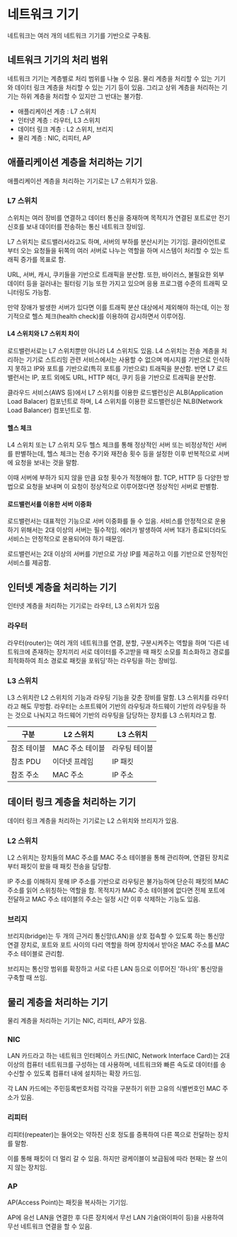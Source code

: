 # 네트워크 기기

네트워크는 여러 개의 네트워크 기기를 기반으로 구축됨.

## 네트워크 기기의 처리 범위

네트워크 기기는 계층별로 처리 범위를 나눌 수 있음. 물리 계층을 처리할 수 있는 기기와 데이터 링크 계층을 처리할 수 있는 기기 등이 있음. 그리고 상위 계층을 처리하는 기기는 하위 계층을 처리할 수 있지만 그 반대는 불가함.

-   애플리케이션 계층 : L7 스위치
-   인터넷 계층 : 라우터, L3 스위치
-   데이터 링크 계층 : L2 스위치, 브리지
-   물리 계층 : NIC, 리피터, AP

## 애플리케이션 계층을 처리하는 기기

애플리케이션 계층을 처리하는 기기로는 L7 스위치가 있음.

### L7 스위치

스위치는 여러 장비를 연결하고 데이터 통신을 중재하며 목적지가 연결된 포트로만 전기 신호를 보내 데이터를 전송하는 통신 네트워크 장비임.

L7 스위치는 로드밸러서라고도 하며, 서버의 부하를 분산시키는 기기임. 클라이언트로 부터 오는 요청들을 뒤쪽의 여러 서버로 나누는 역할을 하며 시스템이 처리할 수 있는 트래픽 증가를 목표로 함.

URL, 서버, 캐시, 쿠키들을 기반으로 트래픽을 분산함. 또한, 바이러스, 불필요한 외부 데이터 등을 걸러내는 필터링 기능 또한 가지고 있으며 응용 프로그램 수준의 트래픽 모니터링도 가능함.

만약 장애가 발생한 서버가 있다면 이를 트래픽 분산 대상에서 제외해야 하는데, 이는 정기적으로 헬스 체크(health check)를 이용하여 감시하면서 이루어짐.

#### L4 스위치와 L7 스위치 차이

로드밸런서로는 L7 스위치뿐만 아니라 L4 스위치도 있음. L4 스위치는 전송 계층을 처리하는 기기로 스트리밍 관련 서비스에서는 사용할 수 없으며 메시지를 기반으로 인식하지 못하고 IP와 포트를 기반으로(특히 포트를 기반으로) 트래픽을 분산함. 반면 L7 로드밸런서는 IP, 포트 외에도 URL, HTTP 헤더, 쿠키 등을 기반으로 트래픽을 분산함.

클라우드 서비스(AWS 등)에서 L7 스위치를 이용한 로드밸런싱은 ALB(Application Load Balacer) 컴포넌트로 하며, L4 스위치를 이용한 로드밸런싱은 NLB(Network Load Balancer) 컴포넌트로 함.

#### 헬스 체크

L4 스위치 또는 L7 스위치 모두 헬스 체크를 통해 정상적인 서버 또는 비정상적인 서버를 판별하는데, 헬스 체크는 전송 주기와 재전송 횟수 등을 설정한 이후 반복적으로 서버에 요청을 보내는 것을 말함.

이때 서버에 부하가 되지 않을 만큼 요청 횟수가 적정해야 함. TCP, HTTP 등 다양한 방법으로 요청을 보내며 이 요청이 정상적으로 이루어졌다면 정상적인 서버로 판별함.

#### 로드밸런서를 이용한 서버 이중화

로드밸런서는 대표적인 기능으로 서버 이중화를 들 수 있음. 서비스를 안정적으로 운용하기 위해서는 2대 이상의 서버는 필수적임. 에러가 발생하여 서버 1대가 종료되더라도 서비스는 안정적으로 운용되어야 하기 때문임.

로드밸런서는 2대 이상의 서버를 기반으로 가상 IP를 제공하고 이를 기반으로 안정적인 서비스를 제공함.

## 인터넷 계층을 처리하는 기기

인터넷 계층을 처리하는 기기로는 라우터, L3 스위치가 있음

### 라우터

라우터(router)는 여러 개의 네트워크를 연결, 분할, 구분시켜주는 역할을 하며 '다른 네트워크에 존재하는 장치끼리 서로 데이터를 주고받을 때 패킷 소모를 최소화하고 경로를 최적화하여 최소 경로로 패킷을 포워딩'하는 라우팅을 하는 장비임.

### L3 스위치

L3 스위치란 L2 스위치의 기능과 라우팅 기능을 갖춘 장비를 말함. L3 스위치를 라우터라고 해도 무방함. 라우터는 소프트웨어 기반의 라우팅과 하드웨이 기반의 라우팅을 하는 것으로 나눠지고 하드웨어 기반의 라우팅을 담당하는 장치를 L3 스위치라고 함.

| 구분 | L2 스위치 | L3 스위치 |
| --- | --- | --- |
| 참조 테이블 | MAC 주소 테이블 | 라우팅 테이블 |
| 참초 PDU | 이더넷 프레임 | IP 패킷 |
| 참조 주소 | MAC 주소 | IP 주소 |

## 데이터 링크 계층을 처리하는 기기

데이터 링크 계층을 처리하는 기기로는 L2 스위치와 브리지가 있음.

### L2 스위치

L2 스위치는 장치들의 MAC 주소를 MAC 주소 테이블을 통해 관리하며, 연결된 장치로부터 패킷이 왔을 때 패킷 전송을 담당함.

IP 주소를 이해하지 못해 IP 주소를 기반으로 라우팅은 불가능하며 단순히 패킷의 MAC 주소를 읽어 스위칭하는 역할을 함. 목적지가 MAC 주소 테이블에 없다면 전체 포트에 전달하고 MAC 주소 테이블의 주소는 일정 시간 이후 삭제하는 기능도 있음.

### 브리지

브리지(bridge)는 두 개의 근거리 통신망(LAN)을 상호 접속할 수 있도록 하는 통신망 연결 장치로, 포트와 포트 사이의 다리 역할을 하며 장치에서 받아온 MAC 주소를 MAC 주소 테이블로 관리함.

브리지는 통신망 범위를 확장하고 서로 다른 LAN 등으로 이루어진 '하나의' 통신망을 구축할 때 쓰임.

## 물리 계층을 처리하는 기기

물리 계층을 처리하는 기기는 NIC, 리피터, AP가 있음.

### NIC

LAN 카드라고 하는 네트워크 인터페이스 카드(NIC, Network Interface Card)는 2대 이상의 컴퓨터 네트워크를 구성하는 데 사용하며, 네트워크와 빠른 속도로 데이터를 송수신할 수 있도록 컴퓨터 내에 설치하는 확장 카드임.

각 LAN 카드에는 주민등록번호처럼 각각을 구분하기 위한 고유의 식별번호인 MAC 주소가 있음.

### 리피터

리피터(repeater)는 들어오는 약하진 신호 정도를 증폭하여 다른 쪽으로 전달하는 장치를 말함.

이를 통해 패킷이 더 멀리 갈 수 있음. 하지만 광케이블이 보급됨에 따라 현재는 잘 쓰이지 않는 장치임.

### AP

AP(Access Point)는 패킷을 복사하는 기기임.

AP에 유선 LAN을 연결한 후 다른 장치에서 무선 LAN 기술(와이파이 등)을 사용하여 무선 네트워크 연결을 할 수 있음.
